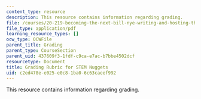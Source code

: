 ```yaml
---
content_type: resource
description: This resource contains information regarding grading.
file: /courses/20-219-becoming-the-next-bill-nye-writing-and-hosting-the-educational-show-january-iap-2015/c2ed478ee025e0c81ba06c63caeef992_MIT20_219IAP15_GradngRubrc.pdf
file_type: application/pdf
learning_resource_types: []
ocw_type: OCWFile
parent_title: Grading
parent_type: CourseSection
parent_uid: 437609f3-1fdf-c9ca-e7ac-b7bbe4502dcf
resourcetype: Document
title: Grading Rubric for STEM Nuggets
uid: c2ed478e-e025-e0c8-1ba0-6c63caeef992
---
```

This resource contains information regarding grading.